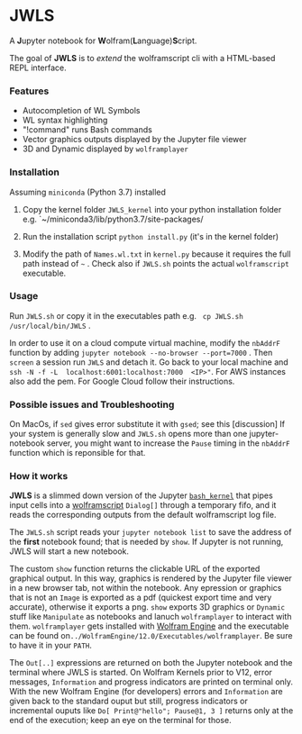 # JWLS

A **J**upyter notebook for **W**olfram(**L**anguage)**S**cript.

The goal of **JWLS** is to *extend* the wolframscript cli with a HTML-based REPL interface.


### Features

* Autocompletion of WL Symbols
* WL syntax highlighting
* "!command" runs Bash commands
* Vector graphics outputs displayed by the Jupyter file viewer
* 3D and Dynamic displayed by `wolframplayer`

### Installation

Assuming `miniconda` (Python 3.7) installed

1. Copy the kernel folder `JWLS_kernel` into your python installation folder e.g. `~/miniconda3/lib/python3.7/site-packages/ 
2. Run the installation script  `python install.py` (it's in the kernel folder)

3. Modify the path of `Names.wl.txt` in `kernel.py` because it requires the full path instead of `~` .
Check also if `JWLS.sh` points the actual `wolframscript` executable.

### Usage

Run `JWLS.sh` or copy it in the executables path e.g. ` cp JWLS.sh /usr/local/bin/JWLS` .

In order to use it on a cloud compute virtual machine, modify the `nbAddrF` function by adding `jupyter notebook --no-browser --port=7000` . Then `screen` a session run `JWLS` and detach it. Go back to your local machine and   `ssh -N -f -L  localhost:6001:localhost:7000  <IP>"`.
For AWS instances also add the pem. For Google Cloud follow their instructions. 

### Possible issues and Troubleshooting

On MacOs, if `sed` gives error substitute it with `gsed`; see this [discussion]
If your system is generally slow and `JWLS.sh` opens more than one jupyter-notebook server, you might want to increase the `Pause` timing in the `nbAddrF` function which is reponsible for that. 


### How it works

**JWLS** is a slimmed down version of the Jupyter [`bash_kernel`](https://github.com/takluyver/bash_kernel) 
that pipes input cells into a [wolframscript](https://www.wolfram.com/wolframscript/) `Dialog[]` 
through a temporary fifo, and it reads the corresponding outputs from
the default wolframscript log file. 

The `JWLS.sh` script reads your `jupyter notebook list` to save the address of the **first** notebook found; that is needed by `show`.  If Jupyter is not running, JWLS will start a new notebook. 

The custom `show` function returns the clickable URL of the exported graphical output. In this way, graphics is rendered by the Jupyter file viewer in a new browser tab, not within the notebook.
Any epression or graphics that is not an `Image` is exported as a pdf (quickest export time and very accurate), otherwise it exports a png. 
`show` exports 3D graphics or `Dynamic` stuff like `Manipulate` as notebooks and lanuch `wolframplayer` to interact with them. `wolframplayer` gets installed with [Wolfram Engine](https://www.wolfram.com/engine/) and the executable can be found on`../WolframEngine/12.0/Executables/wolframplayer`. Be sure to have it in your `PATH`.

The `Out[..]` expressions are returned on both the Jupyter notebook and the terminal 
where JWLS is started.
On Wolfram Kernels prior to V12,  error messages, `Information` and progress indicators are printed on terminal only.
With the new Wolfram Engine (for developers) errors and `Information` are given back to the standard ouput but still, progress indicators or incremental ouputs like `Do[ Print@"hello"; Pause@1, 3 ]` returns only at the end of the execution; keep an eye on the terminal for those. 


